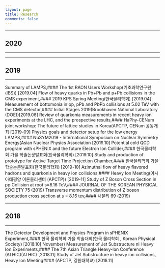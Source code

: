 ```yaml
---
layout: page
title: Research
comments: false
---
```

* * *
## 2020
* * *

* * *
## 2019
* * *
Summary of LAMPS,#### The 1st RAON Users Workshop(기초과학연구원 (IBS)) [2019.04]
Flow of heavy quarks in Pb+Pb and p+Pb collisions in the CMS experiment,#### 2019 KPS Spring Meeting(한국물리학회) [2019.04]
Measurement of bottomonia in pp, pPb and PbPb collisions at 5.02 TeV with the CMS detector,#### Initial Stages 2019(Brookhaven National Laboratory (DOE))[2019.06]
Review of quarkonia measurements in recent heavy ion experiments at the LHC, and the prospective results,#### HaPhy-CENum joint workshop: The future of lattice studies in Korea(APCTP, CENum 공동개최 [2019-09]
Physics goals and detector setup for the low energy LAMPS,#### NuSYM2019 - International Symposium on Nuclear Symmetry Energy(Asian Nuclear Physics Association [2019.10]
Potential cold QCD program with sPHENIX and the future Electron Ion Collider,#### 한국물리학회 가을 학술논문발표회(한국물리학회) [2019.10]
Study and production of prototype for Active Target Time Projection Chamber,#### 한국물리학회 가을 학술논문발표회(한국물리학회) [2019-10]
Azimuthal flow of heavy flavored hadrons and quarkonia in heavy ion collisions,#### Heavy Ion Meeting(아시아태평양 이론물리센터 (APCTP)) [2019-11]
Study of Z Boson Cross Section in pp Collision at root s=8.16 TeV,#### JOURNAL OF THE KOREAN PHYSICAL SOCIETY 75 (2019)
Transverse momentum distribution of Z boson production cross section at s = 8.16 tev,#### 새물리 69 (2019)


* * *
## 2018
* * *
The Detector Development and Physics Program in sPHENIX Experiment,#### 한국 물리학회 가을 학술대회(한국 물리학회 , Korean Physical Society) [2018.10]
November) Measurement of Jet Substructure ni Heavy Ion Experiments,#### The 7th Asian Triangle Heavy-Ion Conference (ATHIC)(ATHIC) [2018.11]
Study of Jet Substructure in heavy ion collisions, Heavy Ion Meeting#### (APCTP, 강원대학교) [2018.11]

